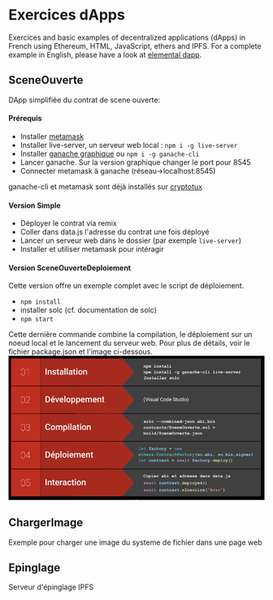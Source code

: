 # Exercices dApps
Exercices and basic examples of decentralized applications (dApps) in French using Ethereum, HTML, JavaScript, ethers and IPFS. For a complete example in English, please have a look at [elemental dapp](https://github.com/Xalava/elemental-dapp).

## SceneOuverte
DApp simplifiée du contrat de scene ouverte:

#### Prérequis
- Installer [metamask](https://metamask.io/)
- Installer live-server, un serveur web local : `npm i -g live-server`
- Installer [ganache graphique](https://www.trufflesuite.com/ganache) ou `npm i -g ganache-cli`
- Lancer ganache. Sur la version graphique changer le port pour 8545
- Connecter metamask à ganache (réseau->localhost:8545)

ganache-cli et metamask sont déjà installés sur [cryptotux](https://cryptotux.org)

#### Version Simple
- Déployer le contrat via remix 
- Coller dans data.js l'adresse du contrat une fois déployé
- Lancer un serveur web dans le dossier (par exemple `live-server`)
- Installer et utiliser metamask pour intéragir

#### Version SceneOuverteDeploiement
Cette version offre un exemple complet avec le script de déploiement. 
- `npm install`
- installer solc (cf. documentation de solc)
- `npm start`

Cette dernière commande combine la compilation, le déploiement sur un noeud local et le lancement du serveur web. Pour plus de détails, voir le fichier package.json et l'image ci-dessous.
![etapes](SceneOuverteDeploiement/etapes.png)

## ChargerImage
Exemple pour charger une image du systeme de fichier dans une page web

## Epinglage
Serveur d'épinglage IPFS